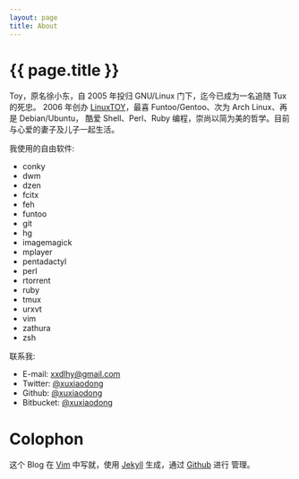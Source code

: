 ```yaml
---
layout: page
title: About
---
```


# {{ page.title }}

Toy，原名徐小东，自 2005 年投归 GNU/Linux 门下，迄今已成为一名追随 Tux 的死忠。
2006 年创办 [LinuxTOY][l]，最喜 Funtoo/Gentoo、次为 Arch Linux、再是 Debian/Ubuntu，
酷爱 Shell、Perl、Ruby 编程，崇尚以简为美的哲学。目前与心爱的妻子及儿子一起生活。

我使用的自由软件:

+ conky
+ dwm
+ dzen
+ fcitx
+ feh
+ funtoo
+ git
+ hg
+ imagemagick
+ mplayer
+ pentadactyl
+ perl
+ rtorrent
+ ruby
+ tmux
+ urxvt
+ vim
+ zathura
+ zsh

联系我:

+ E-mail: xxdlhy@gmail.com
+ Twitter: [@xuxiaodong][t]
+ Github: [@xuxiaodong][g]
+ Bitbucket: [@xuxiaodong][b]


# Colophon

这个 Blog 在 [Vim][v] 中写就，使用 [Jekyll][j] 生成，通过 [Github][g] 进行
管理。

[l]: http://linuxtoy.org
[j]: http://jekyllrb.com
[g]: http://github.com
[v]: http://vim.org
[t]: https://twitter.com/xuxiaodong
[g]: https://github.com/xuxiaodong
[b]: https://bitbucket.org/xuxiaodong
